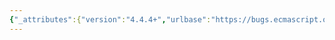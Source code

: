 ```yaml
---
{"_attributes":{"version":"4.4.4+","urlbase":"https://bugs.ecmascript.org/","maintainer":"dherman@mozilla.com"},"bug":{"bug_id":446,"creation_ts":"2012-07-06 00:22:00 -0700","short_desc":"12.2.1: \"Bound ames\"","delta_ts":"2012-07-08 21:33:04 -0700","product":"Draft for 6th Edition","component":"editorial issue","version":"Rev 8: June 15, 2012 Draft","rep_platform":"All","op_sys":"All","bug_status":"RESOLVED","resolution":"FIXED","priority":"Normal","bug_severity":"minor","everconfirmed":true,"reporter":{"uid":"jmdyck","name":"Michael Dyck"},"assigned_to":{"uid":"allen","name":"Allen Wirfs-Brock"},"long_desc":[{"commentid":1105,"comment_count":0,"who":{"uid":"jmdyck","name":"Michael Dyck"},"bug_when":"2012-07-06 00:22:25 -0700","thetext":"In 12.2.1 \"Let and Const Declarations\",\nunder \"Static Semantics: BoundNames\",\nrule 2, step 1 says:\n    \"Let names be the Bound ames of BindingList.\"\n\nChange \"Bound ames\" to \"BoundNames\"."},{"commentid":1120,"comment_count":1,"who":{"uid":"allen","name":"Allen Wirfs-Brock"},"bug_when":"2012-07-07 16:24:23 -0700","thetext":"corrected in editor's draft"}]}}
---
```


